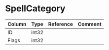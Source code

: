 # SpellCategory

| Column | Type | Reference | Comment |
|--------|------|-----------|---------|
|ID|int32|||
|Flags|int32|||
